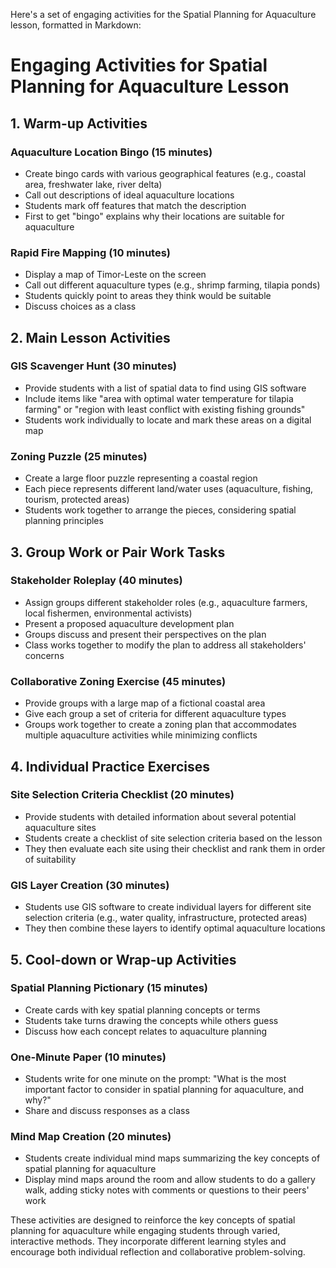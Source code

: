 Here's a set of engaging activities for the Spatial Planning for Aquaculture lesson, formatted in Markdown:

# Engaging Activities for Spatial Planning for Aquaculture Lesson

## 1. Warm-up Activities

### Aquaculture Location Bingo (15 minutes)
- Create bingo cards with various geographical features (e.g., coastal area, freshwater lake, river delta)
- Call out descriptions of ideal aquaculture locations
- Students mark off features that match the description
- First to get "bingo" explains why their locations are suitable for aquaculture

### Rapid Fire Mapping (10 minutes)
- Display a map of Timor-Leste on the screen
- Call out different aquaculture types (e.g., shrimp farming, tilapia ponds)
- Students quickly point to areas they think would be suitable
- Discuss choices as a class

## 2. Main Lesson Activities

### GIS Scavenger Hunt (30 minutes)
- Provide students with a list of spatial data to find using GIS software
- Include items like "area with optimal water temperature for tilapia farming" or "region with least conflict with existing fishing grounds"
- Students work individually to locate and mark these areas on a digital map

### Zoning Puzzle (25 minutes)
- Create a large floor puzzle representing a coastal region
- Each piece represents different land/water uses (aquaculture, fishing, tourism, protected areas)
- Students work together to arrange the pieces, considering spatial planning principles

## 3. Group Work or Pair Work Tasks

### Stakeholder Roleplay (40 minutes)
- Assign groups different stakeholder roles (e.g., aquaculture farmers, local fishermen, environmental activists)
- Present a proposed aquaculture development plan
- Groups discuss and present their perspectives on the plan
- Class works together to modify the plan to address all stakeholders' concerns

### Collaborative Zoning Exercise (45 minutes)
- Provide groups with a large map of a fictional coastal area
- Give each group a set of criteria for different aquaculture types
- Groups work together to create a zoning plan that accommodates multiple aquaculture activities while minimizing conflicts

## 4. Individual Practice Exercises

### Site Selection Criteria Checklist (20 minutes)
- Provide students with detailed information about several potential aquaculture sites
- Students create a checklist of site selection criteria based on the lesson
- They then evaluate each site using their checklist and rank them in order of suitability

### GIS Layer Creation (30 minutes)
- Students use GIS software to create individual layers for different site selection criteria (e.g., water quality, infrastructure, protected areas)
- They then combine these layers to identify optimal aquaculture locations

## 5. Cool-down or Wrap-up Activities

### Spatial Planning Pictionary (15 minutes)
- Create cards with key spatial planning concepts or terms
- Students take turns drawing the concepts while others guess
- Discuss how each concept relates to aquaculture planning

### One-Minute Paper (10 minutes)
- Students write for one minute on the prompt: "What is the most important factor to consider in spatial planning for aquaculture, and why?"
- Share and discuss responses as a class

### Mind Map Creation (20 minutes)
- Students create individual mind maps summarizing the key concepts of spatial planning for aquaculture
- Display mind maps around the room and allow students to do a gallery walk, adding sticky notes with comments or questions to their peers' work

These activities are designed to reinforce the key concepts of spatial planning for aquaculture while engaging students through varied, interactive methods. They incorporate different learning styles and encourage both individual reflection and collaborative problem-solving.